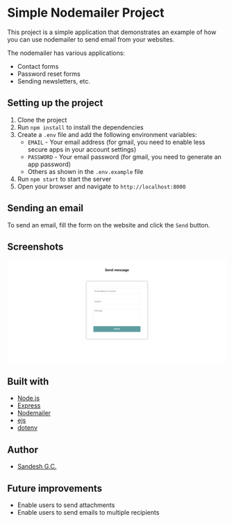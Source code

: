 # Simple Nodemailer Project

This project is a simple application that demonstrates an example of how you can use nodemailer to send email from your websites.

The nodemailer has various applications:

- Contact forms
- Password reset forms
- Sending newsletters, etc.

## Setting up the project

1. Clone the project
2. Run `npm install` to install the dependencies
3. Create a `.env` file and add the following environment variables:
   - `EMAIL` - Your email address (for gmail, you need to enable less secure apps in your account settings)
   - `PASSWORD` - Your email password (for gmail, you need to generate an app password)
   - Others as shown in the `.env.example` file
4. Run `npm start` to start the server
5. Open your browser and navigate to `http://localhost:8000`

## Sending an email

To send an email, fill the form on the website and click the `Send` button.

## Screenshots

![alt text](./screenshots/image.png)

## Built with

- [Node.js](https://nodejs.org/)
- [Express](https://expressjs.com/)
- [Nodemailer](https://nodemailer.com/about/)
- [ejs](https://ejs.co/)
- [dotenv](https://www.npmjs.com/package/dotenv)

## Author

- [Sandesh G.C.](https://www.gcsandesh.com.np/)

## Future improvements

- Enable users to send attachments
- Enable users to send emails to multiple recipients
